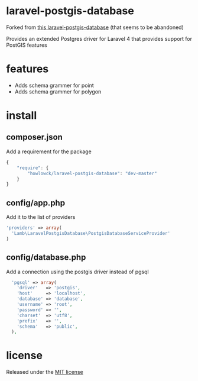 # laravel-postgis-database
Forked from [this laravel-postgis-database](https://github.com/greglamb/laravel-postgis-database) (that seems to be abandoned)

Provides an extended Postgres driver for Laravel 4 that provides support for PostGIS features

# features

- Adds schema grammer for point
- Adds schema grammer for polygon

# install

## composer.json

Add a requirement for the package

```javascript
{
    "require": {
        "howlowck/laravel-postgis-database": "dev-master"
    }
}
```

## config/app.php

Add it to the list of providers

```php
'providers' => array(
  'Lamb\LaravelPostgisDatabase\PostgisDatabaseServiceProvider'
)
```

## config/database.php

Add a connection using the postgis driver instead of pgsql

```php
  'pgsql' => array(
    'driver'   => 'postgis',
    'host'     => 'localhost',
    'database' => 'database',
    'username' => 'root',
    'password' => '',
    'charset'  => 'utf8',
    'prefix'   => '',
    'schema'   => 'public',
  ),
```

# license

Released under the [MIT license](http://opensource.org/licenses/MIT)
